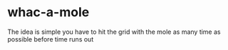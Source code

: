 # whac-a-mole
The idea is simple you have to hit the grid with the mole as many time as possible before time runs out 
